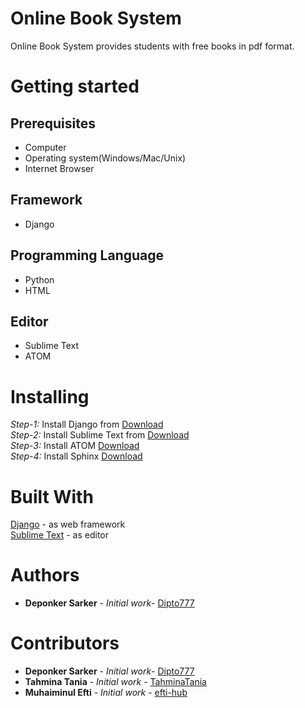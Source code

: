 # Online Book System

Online Book System provides students with free books in pdf format.


# Getting started



## Prerequisites

 - Computer
 - Operating system(Windows/Mac/Unix)
 - Internet Browser
## Framework
 - Django

## Programming Language

 - Python
 - HTML

## Editor

 - Sublime Text
 - ATOM



# Installing

*Step-1:* Install Django from [Download](https://www.djangoproject.com/download/) <br/>
*Step-2:* Install Sublime Text from [Download](https://www.sublimetext.com/3) <br/>
*Step-3:* Install ATOM [Download](https://atom.io/) <br/>
*Step-4:*  Install Sphinx [Download](http://www.sphinx-doc.org/en/master/usage/installation.html) <br/>


# Built With

[Django](https://www.djangoproject.com/download/) - as web framework <br/>
[Sublime Text](https://www.sublimetext.com/3) - as editor <br/>

# Authors

 - **Deponker Sarker**  - *Initial work*- [Dipto777](https://github.com/Dipto777)
 # Contributors
  - **Deponker Sarker**  - *Initial work*- [Dipto777](https://github.com/Dipto777)
 - **Tahmina Tania** - *Initial work* - [TahminaTania](https://github.com/TahminaTania)
 - **Muhaiminul Efti** - *Initial work* - [efti-hub](https://github.com/efti-hub)

